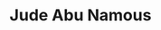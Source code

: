 ---
layout: biography
title: Jude Abu Namous
email: janamous@outlook.com
project: Deep Reinforcement Learning Algorithms for Maintenance-free Control in Industrial Applications
img: jude.jpg
degree: Undergraduate
year_end: None
year_start: 2020
biography: Originally from the Middle East, Jude moved to Vancouver to pursue her bachelor’s degree in Chemical and Biological Engineering at UBC in 2016. Her previous research focused on bubble generation methods through electrolysis of water as a method of electroflotation for wastewater treatment. Her current work focuses on deep reinforcement learning algorithms for maintenance-free control.
status: alumni
---